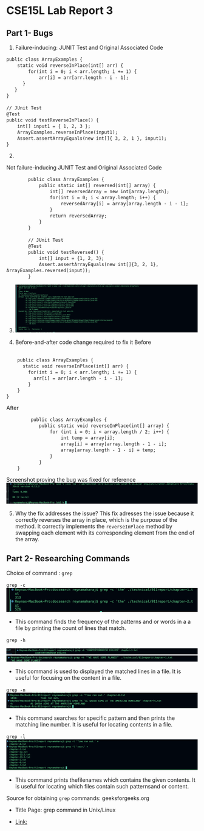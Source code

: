 # CSE15L Lab Report 3
## Part 1- Bugs



1. Failure-inducing: JUNIT Test and Original Associated Code
   
```
public class ArrayExamples {
    static void reverseInPlace(int[] arr) {
        for(int i = 0; i < arr.length; i += 1) {
            arr[i] = arr[arr.length - i - 1];
      }
   }
}

// JUnit Test
@Test 
public void testReverseInPlace() {
    int[] input1 = { 1, 2, 3 };
    ArrayExamples.reverseInPlace(input1);
    Assert.assertArrayEquals(new int[]{ 3, 2, 1 }, input1);
}
```

2.
Not failure-inducing JUNIT Test and Original Associated Code


```
        public class ArrayExamples {
            public static int[] reversed(int[] array) {
                int[] reversedArray = new int[array.length];
                for(int i = 0; i < array.length; i++) {
                    reversedArray[i] = array[array.length - i - 1];
                }
                return reversedArray;
            }
        }

        // JUnit Test
        @Test
        public void testReversed() {
            int[] input = {1, 2, 3};
            Assert.assertArrayEquals(new int[]{3, 2, 1}, ArrayExamples.reversed(input));
        }
```

3. ![Image](testsweek4.jpg)





















4. Before-and-after code change required to fix it
 Before

```

    public class ArrayExamples {
      static void reverseInPlace(int[] arr) {
        for(int i = 0; i < arr.length; i += 1) {
          arr[i] = arr[arr.length - i - 1];
        }
    }
}
```



After
```
         public class ArrayExamples {
            public static void reverseInPlace(int[] array) {
                for (int i = 0; i < array.length / 2; i++) {
                    int temp = array[i];
                    array[i] = array[array.length - 1 - i];
                    array[array.length - 1 - i] = temp;
                }
            }
    }
```

Screenshot proving the bug was fixed for reference 
![Image](correcttestsweek4.jpg)

5. Why the fix addresses the issue?
This fix adresses the issue because it correctly reverses the array in place, which is the purpose of the method. It correctly implements the `reverseInPlace` method by swapping each element with its corresponding element from the end of the array.










## Part 2- Researching Commands 
Choice of command : `grep` 

`grep -c`
![Image](thegrep.jpg)

- This  command finds the frequency of the patterns and or words in a a file by printing the count of lines that match.






`grep -h` 

![Image](yasqueen.jpg)
![Image](yasqueen2.jpg)

- This command is used to displayed the matched lines in a file. It is useful for focusing on the content in a file. 



`grep -n`
![Image](alqaeda.jpg)
- This  command searches for specific pattern and then prints the matching line number. It is useful for locating contents in a file. 


`grep -l`
![Image](sunshine.jpg)
- This command prints thefilenames which contains the given contents. It is useful for locating which files contain such patternsand or content. 
  



Source for obtaining `grep` commands: geeksforgeeks.org

- Title Page: grep command in Unix/Linux
 
- [
Link:
](https://www.geeksforgeeks.org/grep-command-in-unixlinux/)
